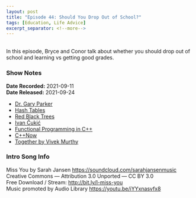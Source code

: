 ```yaml
---
layout: post
title: "Episode 44: Should You Drop Out of School?"
tags: [Education, Life Advice]
excerpt_separator: <!--more-->
---
```


<div id="buzzsprout-player-9253025"></div><script src="https://www.buzzsprout.com/1501960/9253025-episode-44-should-you-drop-out-of-school.js?container_id=buzzsprout-player-9253025&player=small" type="text/javascript" charset="utf-8"></script>

<br>In this episode, Bryce and Conor talk about whether you should drop out of school and learning vs getting good grades.

<!--more-->

### Show Notes

**Date Recorded:** 2021-09-11 <br>
**Date Released:** 2021-09-24

* [Dr. Gary Parker](https://www.sfu.ca/~gparker/)
* [Hash Tables](https://en.wikipedia.org/wiki/Hash_table)
* [Red Black Trees](https://en.wikipedia.org/wiki/Red%E2%80%93black_tree)
* [Ivan Čukić](https://twitter.com/ivan_cukic)
* [Functional Programming in C++](https://www.manning.com/books/functional-programming-in-c-plus-plus?a_aid=FPinCXX&a_bid=441f12cc)
* [C++Now](https://cppnow.org/)
* [Together by Vivek Murthy](https://www.vivekmurthy.com/together-book)

### Intro Song Info

Miss You by Sarah Jansen https://soundcloud.com/sarahjansenmusic<br>
Creative Commons — Attribution 3.0 Unported — CC BY 3.0<br>
Free Download / Stream: http://bit.ly/l-miss-you<br>
Music promoted by Audio Library https://youtu.be/iYYxnasvfx8<br>